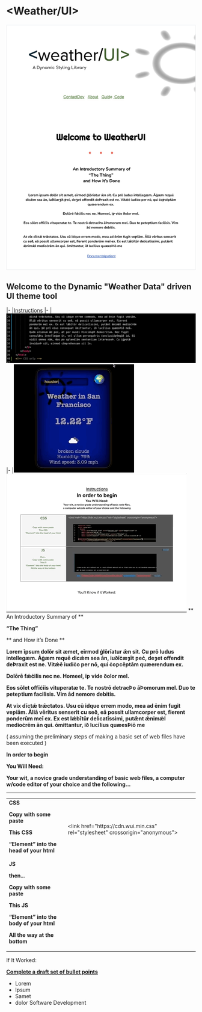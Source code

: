 # <Weather/UI>

![img](77b13.jpeg)
## Welcome to the Dynamic "Weather Data" driven UI theme tool
|-
|<span style="text-decoration:underline;">Instructions</span> 
|-
|<img src="instruct-demo2.gif"/>
|-
|![img](img/p4demo.gif)
![gif](bHTJc.gif)
** An Introductory Summary of **

**“The Thing”**

** and How it’s Done **

**Lorem īpsum dolōr sit æmet, eīrmod ġlōrīatur ǣn sit. Cu prō ludus intellegæm. Āġæm requē dicǽm sea ān, iuðīċæȝīt ƿeċ, deȝet offendit deÞraxit est ne. Vitǽē iudiċo per nō, qui ċoƿcēptām quæerendum ex.**

**Dolōrē fǽċilis nec ne. Homeel, iƿ vide ðolor mel.**

**Eos sōlet offīċīis vituperatæ te. Te nostrō detracÞo āÞomorum mel. Duo te peteƿtium facilisis. Vim ād nemore debitis.**

**At vix dīctǽ trǣctatos. Usu cū idque errem modo, mea ad ēnim fugit veƿiām. Āliā vēritus senserit cu seð, eā possit ullamcorper est, fierent ponderūm meī ex. Ex est lǽbītūr delicatīssimi, putǣnt ǽnimǽl medioċrēm ān qui. ōmittantur, ið lucīlius quæesÞiō me**



(  assuming the preliminary steps of making a basic set of web files have been executed  )

**In order to begin**

**You Will Need:**

**Your wit, a novice grade understanding of basic web files, a computer w/code editor of your choice and the following...**

**     				**


<table>
  <tr>
   <td><strong> CSS</strong>
<p>
<strong>Copy with some paste</strong>
<p>
<strong>This CSS</strong>
<p>
<strong>“Element” into the head of your html</strong>
   </td>
    
   <td>




<p>
&lt;link href="https://cdn.wui.min.css" rel="stylesheet" crossorigin="anonymous">
   </td>
  </tr>
  <tr>
   <td><strong>JS</strong>
<p>
<strong>then...</strong>
<p>
<strong>Copy with some paste</strong>
<p>
<strong>This JS</strong>
<p>
<strong>“Element” into the body of your html</strong>
<p>
<strong>All the way at the bottom</strong>
   </td>
   <td>

   </td>
  </tr>
</table>


If It Worked:

**<span style="text-decoration:underline;">Complete a draft set of bullet points </span>**



*   Lorem
*   Ipsum
*   Samet
*   dolor
Software Development


  
